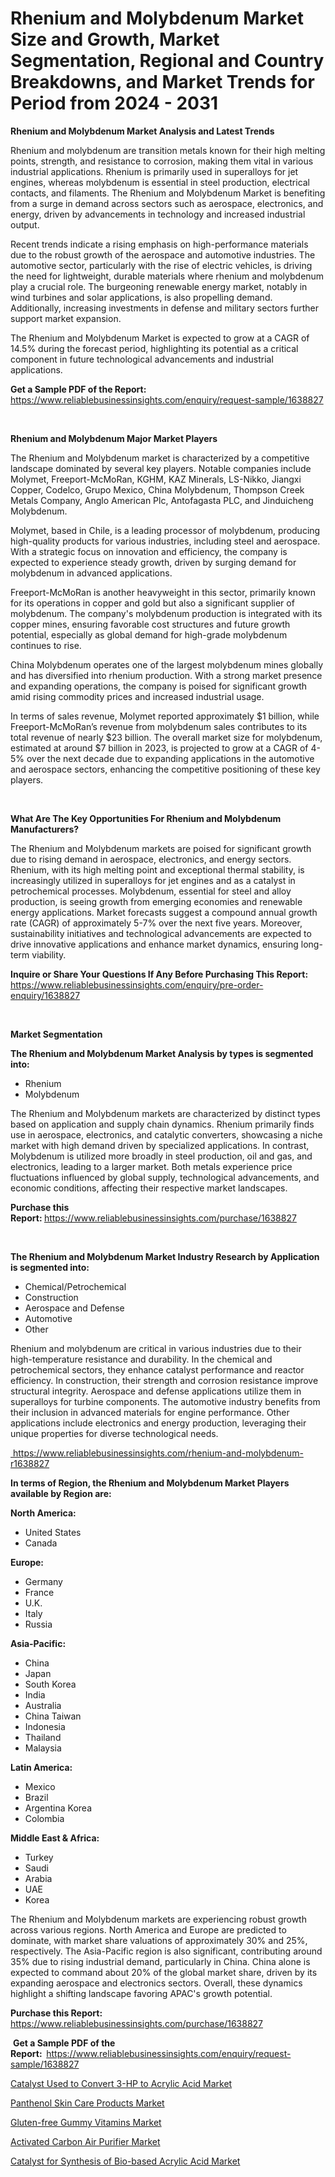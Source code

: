 <p><h1>Rhenium and Molybdenum Market Size and Growth, Market Segmentation, Regional and Country Breakdowns, and Market Trends for Period from 2024 -  2031</h1></p><p><strong>Rhenium and Molybdenum Market Analysis and Latest Trends</strong></p>
<p><p>Rhenium and molybdenum are transition metals known for their high melting points, strength, and resistance to corrosion, making them vital in various industrial applications. Rhenium is primarily used in superalloys for jet engines, whereas molybdenum is essential in steel production, electrical contacts, and filaments. The Rhenium and Molybdenum Market is benefiting from a surge in demand across sectors such as aerospace, electronics, and energy, driven by advancements in technology and increased industrial output.</p><p>Recent trends indicate a rising emphasis on high-performance materials due to the robust growth of the aerospace and automotive industries. The automotive sector, particularly with the rise of electric vehicles, is driving the need for lightweight, durable materials where rhenium and molybdenum play a crucial role. The burgeoning renewable energy market, notably in wind turbines and solar applications, is also propelling demand. Additionally, increasing investments in defense and military sectors further support market expansion.</p><p>The Rhenium and Molybdenum Market is expected to grow at a CAGR of 14.5% during the forecast period, highlighting its potential as a critical component in future technological advancements and industrial applications.</p></p>
<p><strong>Get a Sample PDF of the Report:&nbsp;</strong> <a href="https://www.reliablebusinessinsights.com/enquiry/request-sample/1638827?utm_campaign=1113&utm_medium=2&utm_source=Github&utm_content=ia&utm_term=25092024&utm_id=rhenium-and-molybdenum">https://www.reliablebusinessinsights.com/enquiry/request-sample/1638827</a></p>
<p>&nbsp;</p>
<p><strong>Rhenium and Molybdenum Major Market Players</strong></p>
<p><p>The Rhenium and Molybdenum market is characterized by a competitive landscape dominated by several key players. Notable companies include Molymet, Freeport-McMoRan, KGHM, KAZ Minerals, LS-Nikko, Jiangxi Copper, Codelco, Grupo Mexico, China Molybdenum, Thompson Creek Metals Company, Anglo American Plc, Antofagasta PLC, and Jinduicheng Molybdenum. </p><p>Molymet, based in Chile, is a leading processor of molybdenum, producing high-quality products for various industries, including steel and aerospace. With a strategic focus on innovation and efficiency, the company is expected to experience steady growth, driven by surging demand for molybdenum in advanced applications.</p><p>Freeport-McMoRan is another heavyweight in this sector, primarily known for its operations in copper and gold but also a significant supplier of molybdenum. The company's molybdenum production is integrated with its copper mines, ensuring favorable cost structures and future growth potential, especially as global demand for high-grade molybdenum continues to rise.</p><p>China Molybdenum operates one of the largest molybdenum mines globally and has diversified into rhenium production. With a strong market presence and expanding operations, the company is poised for significant growth amid rising commodity prices and increased industrial usage.</p><p>In terms of sales revenue, Molymet reported approximately $1 billion, while Freeport-McMoRan’s revenue from molybdenum sales contributes to its total revenue of nearly $23 billion. The overall market size for molybdenum, estimated at around $7 billion in 2023, is projected to grow at a CAGR of 4-5% over the next decade due to expanding applications in the automotive and aerospace sectors, enhancing the competitive positioning of these key players.</p></p>
<p>&nbsp;</p>
<p><strong>What Are The Key Opportunities For Rhenium and Molybdenum Manufacturers?</strong></p>
<p><p>The Rhenium and Molybdenum markets are poised for significant growth due to rising demand in aerospace, electronics, and energy sectors. Rhenium, with its high melting point and exceptional thermal stability, is increasingly utilized in superalloys for jet engines and as a catalyst in petrochemical processes. Molybdenum, essential for steel and alloy production, is seeing growth from emerging economies and renewable energy applications. Market forecasts suggest a compound annual growth rate (CAGR) of approximately 5-7% over the next five years. Moreover, sustainability initiatives and technological advancements are expected to drive innovative applications and enhance market dynamics, ensuring long-term viability.</p></p>
<p><strong>Inquire or Share Your Questions If Any Before Purchasing This Report:</strong> <a href="https://www.reliablebusinessinsights.com/enquiry/pre-order-enquiry/1638827?utm_campaign=1113&utm_medium=2&utm_source=Github&utm_content=ia&utm_term=25092024&utm_id=rhenium-and-molybdenum">https://www.reliablebusinessinsights.com/enquiry/pre-order-enquiry/1638827</a></p>
<p>&nbsp;</p>
<p><strong>Market Segmentation</strong></p>
<p><strong>The Rhenium and Molybdenum Market Analysis by types is segmented into:</strong></p>
<p><ul><li>Rhenium</li><li>Molybdenum</li></ul></p>
<p><p>The Rhenium and Molybdenum markets are characterized by distinct types based on application and supply chain dynamics. Rhenium primarily finds use in aerospace, electronics, and catalytic converters, showcasing a niche market with high demand driven by specialized applications. In contrast, Molybdenum is utilized more broadly in steel production, oil and gas, and electronics, leading to a larger market. Both metals experience price fluctuations influenced by global supply, technological advancements, and economic conditions, affecting their respective market landscapes.</p></p>
<p><strong>Purchase this Report:&nbsp;</strong><a href="https://www.reliablebusinessinsights.com/purchase/1638827?utm_campaign=1113&utm_medium=2&utm_source=Github&utm_content=ia&utm_term=25092024&utm_id=rhenium-and-molybdenum">https://www.reliablebusinessinsights.com/purchase/1638827</a></p>
<p>&nbsp;</p>
<p><strong>The Rhenium and Molybdenum Market Industry Research by Application is segmented into:</strong></p>
<p><ul><li>Chemical/Petrochemical</li><li>Construction</li><li>Aerospace and Defense</li><li>Automotive</li><li>Other</li></ul></p>
<p><p>Rhenium and molybdenum are critical in various industries due to their high-temperature resistance and durability. In the chemical and petrochemical sectors, they enhance catalyst performance and reactor efficiency. In construction, their strength and corrosion resistance improve structural integrity. Aerospace and defense applications utilize them in superalloys for turbine components. The automotive industry benefits from their inclusion in advanced materials for engine performance. Other applications include electronics and energy production, leveraging their unique properties for diverse technological needs.</p></p>
<p><a href="https://www.reliablebusinessinsights.com/rhenium-and-molybdenum-r1638827?utm_campaign=1113&utm_medium=2&utm_source=Github&utm_content=ia&utm_term=25092024&utm_id=rhenium-and-molybdenum">&nbsp;https://www.reliablebusinessinsights.com/rhenium-and-molybdenum-r1638827</a></p>
<p><strong>In terms of Region, the Rhenium and Molybdenum Market Players available by Region are:</strong></p>
<p>
    <p> <strong> North America: </strong>
        <ul>
            <li>United States</li>
            <li>Canada</li>
        </ul>
        </p> 
    <p> <strong> Europe: </strong>
        <ul>
            <li>Germany</li>
            <li>France</li>
            <li>U.K.</li>
            <li>Italy</li>
            <li>Russia</li>
        </ul>
        </p> 
    <p> <strong> Asia-Pacific: </strong>
        <ul>
            <li>China</li>
            <li>Japan</li>
            <li>South Korea</li>
            <li>India</li>
            <li>Australia</li>
            <li>China Taiwan</li>
            <li>Indonesia</li>
            <li>Thailand</li>
            <li>Malaysia</li>
        </ul>
        </p> 
    <p> <strong> Latin America: </strong>
        <ul>
            <li>Mexico</li>
            <li>Brazil</li>
            <li>Argentina Korea</li>
            <li>Colombia</li>
        </ul>
        </p> 
    <p> <strong> Middle East & Africa: </strong>
        <ul>
            <li>Turkey</li>
            <li>Saudi</li>
            <li>Arabia</li>
            <li>UAE</li>
            <li>Korea</li>
        </ul>
    </p>
    </p>
<p><p>The Rhenium and Molybdenum markets are experiencing robust growth across various regions. North America and Europe are predicted to dominate, with market share valuations of approximately 30% and 25%, respectively. The Asia-Pacific region is also significant, contributing around 35% due to rising industrial demand, particularly in China. China alone is expected to command about 20% of the global market share, driven by its expanding aerospace and electronics sectors. Overall, these dynamics highlight a shifting landscape favoring APAC's growth potential.</p></p>
<p><strong>Purchase this Report: </strong><a href="https://www.reliablebusinessinsights.com/purchase/1638827?utm_campaign=1113&utm_medium=2&utm_source=Github&utm_content=ia&utm_term=25092024&utm_id=rhenium-and-molybdenum">https://www.reliablebusinessinsights.com/purchase/1638827</a></p>
<p>&nbsp;<strong>Get a Sample PDF of the Report:&nbsp;&nbsp;</strong><a href="https://www.reliablebusinessinsights.com/enquiry/request-sample/1638827?utm_campaign=1113&utm_medium=2&utm_source=Github&utm_content=ia&utm_term=25092024&utm_id=rhenium-and-molybdenum">https://www.reliablebusinessinsights.com/enquiry/request-sample/1638827</a></p>
<p><strong></strong></p>
<p><p><a href="https://github.com/AbbasMahmud554/Market-Research-Report-List-1/blob/main/catalyst-used-to-convert-3-hp-to-acrylic-acid-market.md?utm_campaign=1113&utm_medium=2&utm_source=Github&utm_content=ia&utm_term=25092024&utm_id=rhenium-and-molybdenum">Catalyst Used to Convert 3-HP to Acrylic Acid Market</a></p><p><a href="https://issuu.com/reportprime-2/docs/panthenol-skin-care-products-market_3e1e2a4494909c?utm_campaign=1113&utm_medium=2&utm_source=Github&utm_content=ia&utm_term=25092024&utm_id=rhenium-and-molybdenum">Panthenol Skin Care Products Market</a></p><p><a href="https://medium.com/@kellietorp2023/gluten-free-gummy-vitamins-market-indicators-market-size-regional-breakdown-market-player-a82c8f461bf4?utm_campaign=1113&utm_medium=2&utm_source=Github&utm_content=ia&utm_term=25092024&utm_id=rhenium-and-molybdenum">Gluten-free Gummy Vitamins Market</a></p><p><a href="https://issuu.com/reportprime-2/docs/activated-carbon-air-purifier-marke_8419bc0eff869d?utm_campaign=1113&utm_medium=2&utm_source=Github&utm_content=ia&utm_term=25092024&utm_id=rhenium-and-molybdenum">Activated Carbon Air Purifier Market</a></p><p><a href="https://github.com/GenaGaines34/Market-Research-Report-List-1/blob/main/catalyst-for-synthesis-of-bio-based-acrylic-acid-market.md?utm_campaign=1113&utm_medium=2&utm_source=Github&utm_content=ia&utm_term=25092024&utm_id=rhenium-and-molybdenum">Catalyst for Synthesis of Bio-based Acrylic Acid Market</a></p></p>